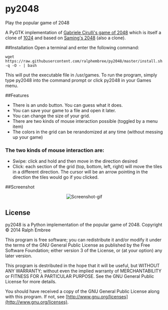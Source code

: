 py2048
======

Play the popular game of 2048

A PyGTK implementation of [Gabriele Cirulli's game of 2048](https://github.com/gabrielecirulli/2048) which is itself a clone of [1024](https://play.google.com/store/apps/details?id=com.veewo.a1024) and based on [Saming's 2048](http://saming.fr/p/2048/) (also a clone).

##Installation
Open a terminal and enter the following command:

    wget https://raw.githubusercontent.com/ralphembree/py2048/master/install.sh -q -O - | bash

This will put the executable file in /usr/games.
To run the program, simply type py2048 into the command prompt or click py2048 in your Games menu.

##Features
* There is an undo button.  You can guess what it does.
* You can save your game to a file and open it later.
* You can change the size of your grid.
* There are two kinds of mouse interaction possible (toggled by a menu item)
* The colors in the grid can be rerandomized at any time (without messing up your game)

### The two kinds of mouse interaction are:
* Swipe: click and hold and then move in the direction desired
* Click: each section of the grid (top, bottom, left, right) will move the tiles in a different direction.  The cursor will be an arrow pointing in the direction the tiles would go if you clicked.

##Screenshot

<p align="center">
  <img src="https://github.com/ralphembree/py2048/blob/master/screenshot.gif" alt="Screenshot-gif"/>
</p>

## License
py2048 is a Python implementation of the popular game of 2048.
Copyright © 2014 Ralph Embree

This program is free software; you can redistribute it and/or modify
it under the terms of the GNU General Public License as published by
the Free Software Foundation; either version 3 of the License, or
(at your option) any later version.

This program is destributed in the hope that it will be useful,
but WITHOUT ANY WARRANTY; without even the implied warranty of
MERCHANTABILITY or FITNESS FOR A PARTICULAR PURPOSE.  See the
GNU General Public License for more details.

You should have received a copy of the GNU General Public License along
with this program.  If not, see [http://www.gnu.org/licenses](http://www.gnu.org/licenses).

